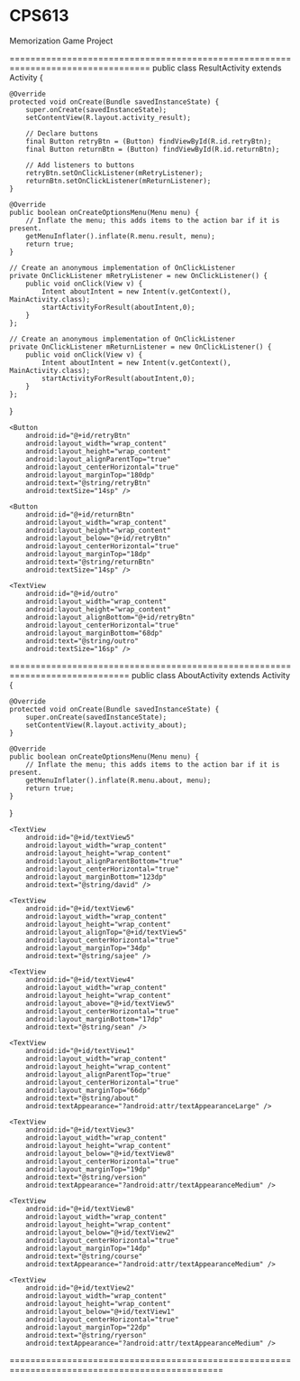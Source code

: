 CPS613
======

Memorization Game Project

=================================================================================
public class ResultActivity extends Activity {

	@Override
	protected void onCreate(Bundle savedInstanceState) {
		super.onCreate(savedInstanceState);
		setContentView(R.layout.activity_result);
		
		// Declare buttons
		final Button retryBtn = (Button) findViewById(R.id.retryBtn);
		final Button returnBtn = (Button) findViewById(R.id.returnBtn);
		
		// Add listeners to buttons
		retryBtn.setOnClickListener(mRetryListener);		
		returnBtn.setOnClickListener(mReturnListener);
	}

	@Override
	public boolean onCreateOptionsMenu(Menu menu) {
		// Inflate the menu; this adds items to the action bar if it is present.
		getMenuInflater().inflate(R.menu.result, menu);
		return true;
	}

	// Create an anonymous implementation of OnClickListener
	private OnClickListener mRetryListener = new OnClickListener() {
	    public void onClick(View v) {
	    	Intent aboutIntent = new Intent(v.getContext(), MainActivity.class);
		    startActivityForResult(aboutIntent,0);
		}
	};
	
	// Create an anonymous implementation of OnClickListener
	private OnClickListener mReturnListener = new OnClickListener() {
	    public void onClick(View v) {
	    	Intent aboutIntent = new Intent(v.getContext(), MainActivity.class);
	    	startActivityForResult(aboutIntent,0);
		}
	};
}

<RelativeLayout xmlns:android="http://schemas.android.com/apk/res/android"
    xmlns:tools="http://schemas.android.com/tools"
    android:layout_width="match_parent"
    android:layout_height="match_parent"
    android:paddingBottom="@dimen/activity_vertical_margin"
    android:paddingLeft="@dimen/activity_horizontal_margin"
    android:paddingRight="@dimen/activity_horizontal_margin"
    android:paddingTop="@dimen/activity_vertical_margin"
    tools:context=".ResultActivity" >

    <Button
        android:id="@+id/retryBtn"
        android:layout_width="wrap_content"
        android:layout_height="wrap_content"
        android:layout_alignParentTop="true"
        android:layout_centerHorizontal="true"
        android:layout_marginTop="180dp"
        android:text="@string/retryBtn"
        android:textSize="14sp" />

    <Button
        android:id="@+id/returnBtn"
        android:layout_width="wrap_content"
        android:layout_height="wrap_content"
        android:layout_below="@+id/retryBtn"
        android:layout_centerHorizontal="true"
        android:layout_marginTop="18dp"
        android:text="@string/returnBtn"
        android:textSize="14sp" />

    <TextView
        android:id="@+id/outro"
        android:layout_width="wrap_content"
        android:layout_height="wrap_content"
        android:layout_alignBottom="@+id/retryBtn"
        android:layout_centerHorizontal="true"
        android:layout_marginBottom="68dp"
        android:text="@string/outro"
        android:textSize="16sp" />

</RelativeLayout>
=============================================================================
public class AboutActivity extends Activity {

	@Override
	protected void onCreate(Bundle savedInstanceState) {
		super.onCreate(savedInstanceState);
		setContentView(R.layout.activity_about);
	}

	@Override
	public boolean onCreateOptionsMenu(Menu menu) {
		// Inflate the menu; this adds items to the action bar if it is present.
		getMenuInflater().inflate(R.menu.about, menu);
		return true;
	}
}

<RelativeLayout xmlns:android="http://schemas.android.com/apk/res/android"
    xmlns:tools="http://schemas.android.com/tools"
    android:layout_width="match_parent"
    android:layout_height="match_parent"
    android:paddingBottom="@dimen/activity_vertical_margin"
    android:paddingLeft="@dimen/activity_horizontal_margin"
    android:paddingRight="@dimen/activity_horizontal_margin"
    android:paddingTop="@dimen/activity_vertical_margin"
    tools:context=".AboutActivity" >

    <TextView
        android:id="@+id/textView5"
        android:layout_width="wrap_content"
        android:layout_height="wrap_content"
        android:layout_alignParentBottom="true"
        android:layout_centerHorizontal="true"
        android:layout_marginBottom="123dp"
        android:text="@string/david" />

    <TextView
        android:id="@+id/textView6"
        android:layout_width="wrap_content"
        android:layout_height="wrap_content"
        android:layout_alignTop="@+id/textView5"
        android:layout_centerHorizontal="true"
        android:layout_marginTop="34dp"
        android:text="@string/sajee" />

    <TextView
        android:id="@+id/textView4"
        android:layout_width="wrap_content"
        android:layout_height="wrap_content"
        android:layout_above="@+id/textView5"
        android:layout_centerHorizontal="true"
        android:layout_marginBottom="17dp"
        android:text="@string/sean" />

    <TextView
        android:id="@+id/textView1"
        android:layout_width="wrap_content"
        android:layout_height="wrap_content"
        android:layout_alignParentTop="true"
        android:layout_centerHorizontal="true"
        android:layout_marginTop="66dp"
        android:text="@string/about"
        android:textAppearance="?android:attr/textAppearanceLarge" />

    <TextView
        android:id="@+id/textView3"
        android:layout_width="wrap_content"
        android:layout_height="wrap_content"
        android:layout_below="@+id/textView8"
        android:layout_centerHorizontal="true"
        android:layout_marginTop="19dp"
        android:text="@string/version"
        android:textAppearance="?android:attr/textAppearanceMedium" />

    <TextView
        android:id="@+id/textView8"
        android:layout_width="wrap_content"
        android:layout_height="wrap_content"
        android:layout_below="@+id/textView2"
        android:layout_centerHorizontal="true"
        android:layout_marginTop="14dp"
        android:text="@string/course"
        android:textAppearance="?android:attr/textAppearanceMedium" />

    <TextView
        android:id="@+id/textView2"
        android:layout_width="wrap_content"
        android:layout_height="wrap_content"
        android:layout_below="@+id/textView1"
        android:layout_centerHorizontal="true"
        android:layout_marginTop="22dp"
        android:text="@string/ryerson"
        android:textAppearance="?android:attr/textAppearanceMedium" />

</RelativeLayout>
===============================================================================================
